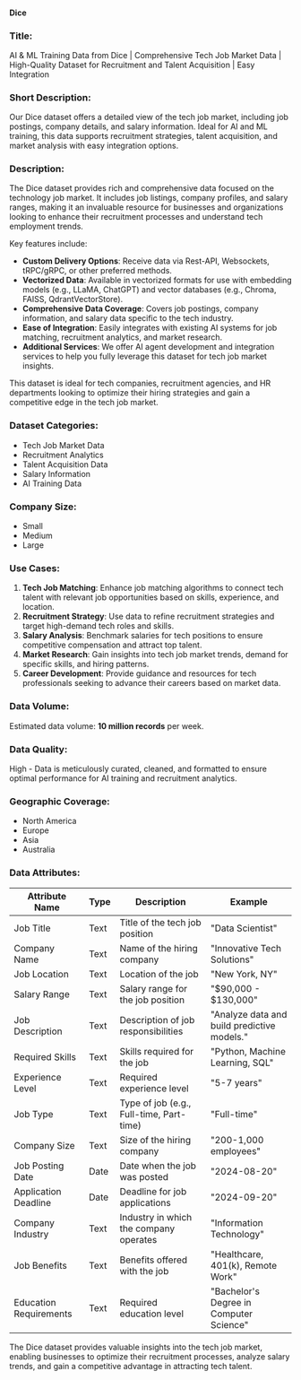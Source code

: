 #### Dice

### Title:
AI & ML Training Data from Dice | Comprehensive Tech Job Market Data | High-Quality Dataset for Recruitment and Talent Acquisition | Easy Integration

### Short Description:
Our Dice dataset offers a detailed view of the tech job market, including job postings, company details, and salary information. Ideal for AI and ML training, this data supports recruitment strategies, talent acquisition, and market analysis with easy integration options.

### Description:
The Dice dataset provides rich and comprehensive data focused on the technology job market. It includes job listings, company profiles, and salary ranges, making it an invaluable resource for businesses and organizations looking to enhance their recruitment processes and understand tech employment trends.

Key features include:
- **Custom Delivery Options**: Receive data via Rest-API, Websockets, tRPC/gRPC, or other preferred methods.
- **Vectorized Data**: Available in vectorized formats for use with embedding models (e.g., LLaMA, ChatGPT) and vector databases (e.g., Chroma, FAISS, QdrantVectorStore).
- **Comprehensive Data Coverage**: Covers job postings, company information, and salary data specific to the tech industry.
- **Ease of Integration**: Easily integrates with existing AI systems for job matching, recruitment analytics, and market research.
- **Additional Services**: We offer AI agent development and integration services to help you fully leverage this dataset for tech job market insights.

This dataset is ideal for tech companies, recruitment agencies, and HR departments looking to optimize their hiring strategies and gain a competitive edge in the tech job market.

### Dataset Categories:
- Tech Job Market Data
- Recruitment Analytics
- Talent Acquisition Data
- Salary Information
- AI Training Data

### Company Size:
- Small
- Medium
- Large

### Use Cases:
1. **Tech Job Matching**: Enhance job matching algorithms to connect tech talent with relevant job opportunities based on skills, experience, and location.
2. **Recruitment Strategy**: Use data to refine recruitment strategies and target high-demand tech roles and skills.
3. **Salary Analysis**: Benchmark salaries for tech positions to ensure competitive compensation and attract top talent.
4. **Market Research**: Gain insights into tech job market trends, demand for specific skills, and hiring patterns.
5. **Career Development**: Provide guidance and resources for tech professionals seeking to advance their careers based on market data.

### Data Volume:
Estimated data volume: **10 million records** per week.

### Data Quality:
High - Data is meticulously curated, cleaned, and formatted to ensure optimal performance for AI training and recruitment analytics.

### Geographic Coverage:
- North America
- Europe
- Asia
- Australia

### Data Attributes:

| Attribute Name          | Type    | Description                                         | Example                                      |
|-------------------------|---------|-----------------------------------------------------|----------------------------------------------|
| Job Title               | Text    | Title of the tech job position                      | "Data Scientist"                             |
| Company Name            | Text    | Name of the hiring company                         | "Innovative Tech Solutions"                  |
| Job Location            | Text    | Location of the job                                | "New York, NY"                               |
| Salary Range            | Text    | Salary range for the job position                  | "$90,000 - $130,000"                         |
| Job Description         | Text    | Description of job responsibilities                 | "Analyze data and build predictive models."  |
| Required Skills         | Text    | Skills required for the job                        | "Python, Machine Learning, SQL"              |
| Experience Level        | Text    | Required experience level                          | "5-7 years"                                  |
| Job Type                | Text    | Type of job (e.g., Full-time, Part-time)            | "Full-time"                                  |
| Company Size            | Text    | Size of the hiring company                         | "200-1,000 employees"                        |
| Job Posting Date        | Date    | Date when the job was posted                       | "2024-08-20"                                 |
| Application Deadline    | Date    | Deadline for job applications                      | "2024-09-20"                                 |
| Company Industry        | Text    | Industry in which the company operates              | "Information Technology"                     |
| Job Benefits            | Text    | Benefits offered with the job                      | "Healthcare, 401(k), Remote Work"            |
| Education Requirements  | Text    | Required education level                           | "Bachelor's Degree in Computer Science"      |

The Dice dataset provides valuable insights into the tech job market, enabling businesses to optimize their recruitment processes, analyze salary trends, and gain a competitive advantage in attracting tech talent.